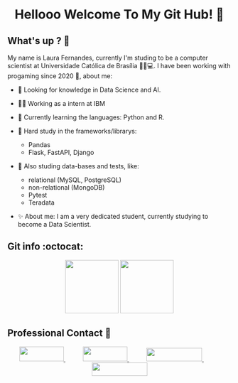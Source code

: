 <h1 align="center"> Hellooo Welcome To My Git Hub! 🚀 </h1>

## What's up ? 👋

<p>
My name is Laura Fernandes, currently I'm studing to be a computer scientist at Universidade Católica de Brasília 👨‍🎓💻.
I have been working with progaming since 2020 🧠, about me:

- 🔬 Looking for knowledge in Data Science and AI.
- 👨‍💼 Working as a intern at IBM
- 🌱 Currently learning the languages: Python and R.
- 🤔 Hard study in the frameworks/librarys:
  - Pandas
  - Flask, FastAPI, Django
- 🧪 Also studing data-bases and tests, like:
  - relational (MySQL, PostgreSQL)
  - non-relational (MongoDB)
  - Pytest
  - Teradata 

- ✨ About me: I am a very dedicated student, currently studying to become a Data Scientist.

## Git info :octocat:

<p align="center">
<img height="120em"
      src="https://github-readme-stats.vercel.app/api/top-langs/?username=Peedrooo&text_color=FFFFFF&show_icons=true&exclude_repo=monitoria,DashEccomerce,Learning-HTML&count_private=true&bg_color=0D1117&layout=compact"
    /> <img height="120em" src="https://github-readme-stats.vercel.app/api?username=Peedrooo&count_private=true&show_icons=true&cache_seconds=86400&custom_title=Github%20Status&text_color=FFFFFF&bg_color=0D1117"
    />

</p>

## Professional Contact 📱

<p align="center">
    <a href="https://github.com/Peedrooo">
        <img width="100em" height="33em" src="https://img.shields.io/badge/github-%23100000.svg?&style=for-the-badge&logo=github&logoColor=white&Color&link=mailto:https://github.com/l2v6f">
    </a>
    &nbsp;&nbsp;&nbsp;&nbsp;&nbsp;&nbsp;&nbsp;&nbsp;&nbsp;
    <a href="mailto:pedrovitora.jesus@gmail.com">
        <img width="100em" height="33em" src="https://img.shields.io/badge/gmail-D14836?&style=for-the-badge&logo=gmail&logoColor=white&link=mailto:lauravieirafernandes@gmail.com">
    </a>
    &nbsp;&nbsp;&nbsp;&nbsp;&nbsp;&nbsp;&nbsp;&nbsp;&nbsp;
    <a href="https://www.linkedin.com/in/pedro-jesus-2709/">
        <img width="125em" height="30em" src="https://img.shields.io/badge/linkedin-%230077B5.svg?&style=for-the-badge&logo=linkedin&logoColor=white&link=mailto:https://www.linkedin.com/in/laura-vieira-fernandes-b6a8191b7/">
    </a>
    &nbsp;&nbsp;&nbsp;&nbsp;&nbsp;&nbsp;&nbsp;&nbsp;&nbsp;
    <a href="https://api.whatsapp.com/send?phone=5561981978841">
        <img width="125em" height="30em" src="https://img.shields.io/badge/whatsapp-%23100000.svg?&style=for-the-badge&logo=whatsapp&logoColor=white&color=#34af23">
    </a>

</p>
